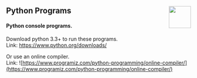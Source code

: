 <h2>
  <span>Python Programs</span>
  <img src="https://user-images.githubusercontent.com/41794735/207310250-b0fefb80-7de5-4bbe-a043-82e161b9e041.png" align="right" width="60"/>
</h2>
<h4>Python console programs.</h4>

Download python 3.3+ to run these programs.
<br/>
Link: https://www.python.org/downloads/

Or use an online compiler.
<br/>
Link: ![https://www.programiz.com/python-programming/online-compiler/](https://www.programiz.com/python-programming/online-compiler/)
